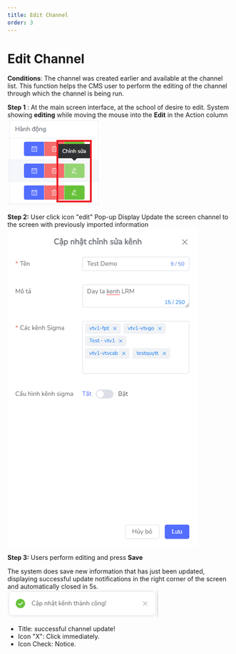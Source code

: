 ```yaml
---
title: Edit Channel
order: 3
---
```


# Edit Channel
**Conditions**: The channel was created earlier and available at the channel list. This function helps the CMS user to perform the editing of the channel through which the channel is being run.

 **Step 1** : At the main screen interface, at the school of desire to edit. System showing **editing** while moving the mouse into the **Edit** in the Action column ![](..\images\Action_Edit_Channel.png)

 **Step 2:** User click icon "edit" Pop-up Display Update the screen channel to the screen with previously imported information ![](..\images\Popup_Edit_Channel.png)

 **Step 3:** Users perform editing and press **Save**

 The system does save new information that has just been updated, displaying successful update notifications in the right corner of the screen and automatically closed in 5s. ![](..\images\Notice_success_edit_channel.png)

 * Title: successful channel update!
 * Icon "X": Click immediately.
 * Icon Check: Notice.